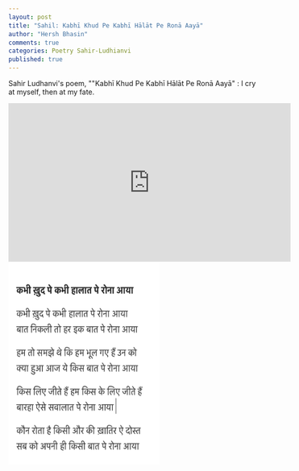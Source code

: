 ```yaml
---
layout: post
title: "Sahil: Kabhī Khud Pe Kabhī Hālāt Pe Ronā Aayā"
author: "Hersh Bhasin"
comments: true
categories: Poetry Sahir-Ludhianvi
published: true
---
```






Sahir Ludhanvi's poem, ""Kabhī Khud Pe Kabhī Hālāt Pe Ronā Aayā" : I cry at myself, then at my fate.

<iframe width="560" height="315" src="https://www.youtube.com/embed/dpJ2-qz2yi0" frameborder="0" allow="accelerometer; autoplay; encrypted-media; gyroscope; picture-in-picture" allowfullscreen></iframe>

<img src="../assets/sahil_kabhi_khud_pe.png" alt="Sahil Ludhianvi" height="400" width="300">







